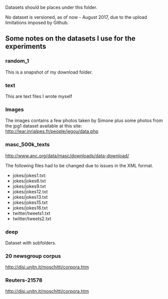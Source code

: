Datasets should be places under this folder.

No dataset is versioned, as of now - August 2017, due to the upload limitations imposed by Github.

## Some notes on the datasets I use for the experiments

### random_1

This is a snapshot of my download folder.

### text

This are text files I wrote myself

### Images

The images contains a few photos taken by Simone plus some photos from the jpg1 dataset available at this site: http://lear.inrialpes.fr/people/jegou/data.php

### masc_500k_texts

http://www.anc.org/data/masc/downloads/data-download/

The following files had to be changed due to issues in the XML format.

- jokes/jokes1.txt:
- jokes/jokes6.txt
- jokes/jokes9.txt
- jokes/jokes12.txt
- jokes/jokes13.txt
- jokes/jokes15.txt
- jokes/jokes16.txt
- twitter/tweets1.txt
- twitter/tweets2.txt

### deep

Dataset with subfolders.

### 20 newsgroup corpus

http://disi.unitn.it/moschitti/corpora.htm

### Reuters-21578

http://disi.unitn.it/moschitti/corpora.htm